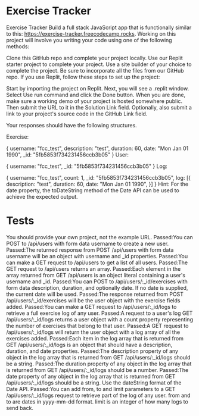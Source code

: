 # Exercise Tracker

Exercise Tracker
Build a full stack JavaScript app that is functionally similar to this: https://exercise-tracker.freecodecamp.rocks. Working on this project will involve you writing your code using one of the following methods:

Clone this GitHub repo and complete your project locally.
Use our Replit starter project to complete your project.
Use a site builder of your choice to complete the project. Be sure to incorporate all the files from our GitHub repo.
If you use Replit, follow these steps to set up the project:

Start by importing the project on Replit.
Next, you will see a .replit window.
Select Use run command and click the Done button.
When you are done, make sure a working demo of your project is hosted somewhere public. Then submit the URL to it in the Solution Link field. Optionally, also submit a link to your project's source code in the GitHub Link field.

Your responses should have the following structures.

Exercise:

{
  username: "fcc_test",
  description: "test",
  duration: 60,
  date: "Mon Jan 01 1990",
  _id: "5fb5853f734231456ccb3b05"
}
User:

{
  username: "fcc_test",
  _id: "5fb5853f734231456ccb3b05"
}
Log:

{
  username: "fcc_test",
  count: 1,
  _id: "5fb5853f734231456ccb3b05",
  log: [{
    description: "test",
    duration: 60,
    date: "Mon Jan 01 1990",
  }]
}
Hint: For the date property, the toDateString method of the Date API can be used to achieve the expected output.

# Tests

You should provide your own project, not the example URL.
Passed:You can POST to /api/users with form data username to create a new user.
Passed:The returned response from POST /api/users with form data username will be an object with username and _id properties.
Passed:You can make a GET request to /api/users to get a list of all users.
Passed:The GET request to /api/users returns an array.
Passed:Each element in the array returned from GET /api/users is an object literal containing a user's username and _id.
Passed:You can POST to /api/users/:_id/exercises with form data description, duration, and optionally date. If no date is supplied, the current date will be used.
Passed:The response returned from POST /api/users/:_id/exercises will be the user object with the exercise fields added.
Passed:You can make a GET request to /api/users/:_id/logs to retrieve a full exercise log of any user.
Passed:A request to a user's log GET /api/users/:_id/logs returns a user object with a count property representing the number of exercises that belong to that user.
Passed:A GET request to /api/users/:_id/logs will return the user object with a log array of all the exercises added.
Passed:Each item in the log array that is returned from GET /api/users/:_id/logs is an object that should have a description, duration, and date properties.
Passed:The description property of any object in the log array that is returned from GET /api/users/:_id/logs should be a string.
Passed:The duration property of any object in the log array that is returned from GET /api/users/:_id/logs should be a number.
Passed:The date property of any object in the log array that is returned from GET /api/users/:_id/logs should be a string. Use the dateString format of the Date API.
Passed:You can add from, to and limit parameters to a GET /api/users/:_id/logs request to retrieve part of the log of any user. from and to are dates in yyyy-mm-dd format. limit is an integer of how many logs to send back.
